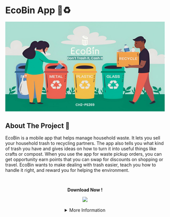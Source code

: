 # EcoBin App 📱♻️ 

<p align="center">
  <img src="https://raw.githubusercontent.com/Ecobin-Capstone/.github/main/profile/EcoBin Cover.png">
</p>

## About The Project 💬

EcoBin is a mobile app that helps manage household waste. It lets you sell your household trash to recycling partners. The app also tells you what kind of trash you have and gives ideas on how to turn it into useful things like crafts or compost. When you use the app for waste pickup orders, you can get opportunity earn points that you can swap for discounts on shopping or travel. EcoBin wants to make dealing with trash easier, teach you how to handle it right, and reward you for helping the environment.

<br />

<p align="center">
  <b>Download Now !</b>
</p>
<p align="center">
  <a href="https://drive.google.com/file/d/1LQIbH_2R97gF9RHcn1iZ_wrqLKiZJ6nn/view?usp=drive_link"><img src="https://img.shields.io/badge/Android-3DDC84?style=for-the-badge&logo=android&logoColor=white" /></a>
</p>

<details>
<summary align="center">More Information</summary>

## Team Members 👨‍👧‍👦
<b>Team ID : CH2-PS269</b>
  
| Name                        | Student ID  | Path                | University                                           | GitHub | LinkedIn |
| --------------------------- | ----------- | ------------------- | ---------------------------------------------------- | ------ | -------- |
| Felicia Pangestu            | M505BSX0052 | Machine Learning    | Institut Sains dan Teknologi Terpadu Surabaya        | [![GitHub](https://img.shields.io/badge/GitHub-100000?style=for-the-badge&logo=github&logoColor=white)](https://github.com/equerlyn)       | [![LinkedIn](https://img.shields.io/badge/LinkedIn-0077B5?style=for-the-badge&logo=linkedin&logoColor=white)](https://www.linkedin.com/in/felicia-pangestu-764905226/) |
| Kenny                       | M505BSY0140 | Machine Learning    | Institut Sains dan Teknologi Terpadu Surabaya        | [![GitHub](https://img.shields.io/badge/GitHub-100000?style=for-the-badge&logo=github&logoColor=white)](https://github.com/Kosmasu)       | [![LinkedIn](https://img.shields.io/badge/LinkedIn-0077B5?style=for-the-badge&logo=linkedin&logoColor=white)](https://www.linkedin.com/in/kennylink) |
| Muhamad Ridwan Suryadi      | M180BSY129  | Machine Learning    | Universitas Airlangga                                  | [![GitHub](https://img.shields.io/badge/GitHub-100000?style=for-the-badge&logo=github&logoColor=white)](https://github.com/rdwn354)       | [![LinkedIn](https://img.shields.io/badge/LinkedIn-0077B5?style=for-the-badge&logo=linkedin&logoColor=white)](https://www.linkedin.com/in/muhamad-ridwan-suryadi/) |
| Dzaru Rizky Fathan Fortuna  | C296BSY4181 | Cloud Computing     | Universitas Pembangunan Nasional Veteran Jawa Timur  | [![GitHub](https://img.shields.io/badge/GitHub-100000?style=for-the-badge&logo=github&logoColor=white)](https://github.com/dzarurizkyy)       |  [![LinkedIn](https://img.shields.io/badge/LinkedIn-0077B5?style=for-the-badge&logo=linkedin&logoColor=white)](https://www.linkedin.com/in/dzarurizky) |                  
| Audrey Carissa Ngantung     | C012BSX4380 | Cloud Computing     | Universitas Telkom                                   | [![GitHub](https://img.shields.io/badge/GitHub-100000?style=for-the-badge&logo=github&logoColor=white)](https://github.com/APinguist)      | [![LinkedIn](https://img.shields.io/badge/LinkedIn-0077B5?style=for-the-badge&logo=linkedin&logoColor=white)](https://www.linkedin.com/in/audrey-carissa-ngantung-2435a8118) | 
| Lingga Dian Lestari         | A505BSX1958 | Android Development | Institut Sains dan Teknologi Terpadu Surabaya        | [![GitHub](https://img.shields.io/badge/GitHub-100000?style=for-the-badge&logo=github&logoColor=white)](https://github.com/lingga24)      | [![LinkedIn](https://img.shields.io/badge/LinkedIn-0077B5?style=for-the-badge&logo=linkedin&logoColor=white)](https://www.linkedin.com/in/linggadl) | 

## Resources 🗃️
- Machine Learning Repository : [EcoBin-Machine-Learning](https://github.com/Ecobin-Capstone/ecobin-waste-classifier) | [EcoBin-Machine-Learning-Flask](https://github.com/Ecobin-Capstone/ecobin-model-api)
- Cloud Computing Repository : [EcoBin-Cloud](https://github.com/Ecobin-Capstone/EcoBin-Backend)
- Mobile Development Repository : [EcoBin-Android](https://github.com/Ecobin-Capstone/EcoBinMD)

## Technology 👨‍💻
![TensorFlow](https://img.shields.io/badge/TensorFlow-%23FF6F00.svg?style=flat&logo=TensorFlow&logoColor=white) ![Flask](https://img.shields.io/badge/flask-%23000.svg?style=flat&logo=flask&logoColor=white) ![Express.js](https://img.shields.io/badge/express.js-%23404d59.svg?style=flat&logo=express&logoColor=%2361DAFB) ![Google Cloud](https://img.shields.io/badge/GoogleCloud-%234285F4.svg?style=flat&logo=google-cloud&logoColor=white) ![Kotlin](https://img.shields.io/badge/kotlin-%237F52FF.svg?style=flat&logo=kotlin&logoColor=white) ![Figma](https://img.shields.io/badge/figma-%23F24E1E.svg?style=flat&logo=figma&logoColor=white)
</details>
